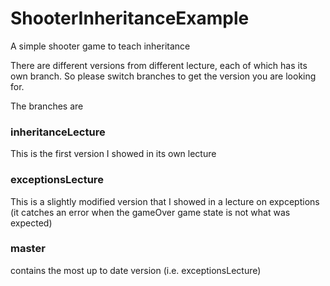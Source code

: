 # ShooterInheritanceExample

A simple shooter game to teach inheritance

There are different versions from different lecture, each of which has its own branch. So please switch branches to get the version you are looking for. 

The branches are

### inheritanceLecture

This is the first version I showed in its own lecture

### exceptionsLecture

This is a slightly modified version that I showed in a lecture on expceptions (it catches an error when the gameOver game state is not what was expected)

### master 

contains the most up to date version (i.e. exceptionsLecture)
